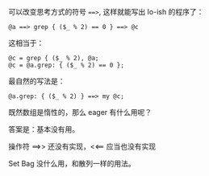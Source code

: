 可以改变思考方式的符号 `==>`, 这样就能写出 Io-ish 的程序了：

    @a ==> grep { ($_ % 2) == 0 } ==> @c

这相当于：

    @c = grep { ($_ % 2), @a;
    @c = @a.grep: { ($_ % 2) == 0 };

最自然的写法是：

    @a.grep: { ($_ % 2) } ==> my @c;

既然数组是惰性的，那么 eager 有什么用呢？

答案是：基本没有用。

操作符 ==>> 还没有实现，<<== 应当也没有实现

Set Bag 没什么用，和散列一样的用法。
